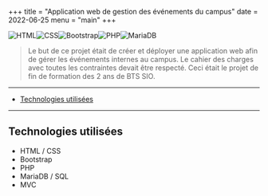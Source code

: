 +++
title = "Application web de gestion des événements du campus"
date = 2022-06-25
menu = "main"
+++

![HTML](https://img.shields.io/badge/html-E34F26.svg?style=for-the-badge&logo=html5&logoColor=white)![CSS](https://img.shields.io/badge/css-1572B6.svg?style=for-the-badge&logo=css3&logoColor=white)![Bootstrap](https://img.shields.io/badge/bootstrap-7952B3.svg?style=for-the-badge&logo=bootstrap&logoColor=white)![PHP](https://img.shields.io/badge/php-777BB4.svg?style=for-the-badge&logo=php&logoColor=white)![MariaDB](https://img.shields.io/badge/mariadb-003545.svg?style=for-the-badge&logo=mariadb&logoColor=white)

> Le but de ce projet était de créer et déployer une application web afin de gérer les événements internes au campus. Le cahier des charges avec toutes les contraintes devait être respecté. Ceci était le projet de fin de formation des 2 ans de BTS SIO.

<!--more-->
---

- [Technologies utilisées](#technologies-utilisées)

---

## Technologies utilisées

- HTML / CSS
- Bootstrap
- PHP
- MariaDB / SQL
- MVC
